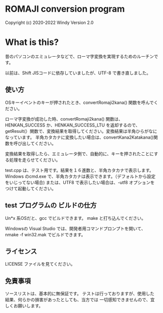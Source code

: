 # ROMAJI conversion program

Copyright (c) 2020-2022 Windy
Version 2.0


# What is this?

昔のパソコンのエミュレータなどで、ローマ字変換を実現するためのルーチンです。

以前は、Shift JISコードに依存していましたが、UTF-8 で書き直しました。


## 使い方

OSキーイベントのキーが押されたとき、convertRomaji2kana() 関数を呼んでください。

ローマ字変換が成功した時、convertRomaji2kana() 関数は、HENKAN_SUCCESS か、HENKAN_SUCCESS_LTU を返却するので、
getResult(）関数で、変換結果を取得してください。変換結果は半角ひらがなになっています。
半角カタカナに変換したい場合は、convertKana2Katakana()関数を呼び出してください。

変換結果を取得したら、エミュレータ側で、自動的に、キーを押されたことにする処理を走らせてください。


test.cpp は、テスト用です。結果を１６進数と、半角カタカナで表示します。
Windows のcmd.exe で、半角カタカナは表示できます。（デフォルトから設定をいじってない場合)
または、UTF8 で表示したい場合は、-utf8 オプションをつけて起動してください。


## test プログラムの ビルドの仕方

Un*x 系OSだと、gcc でビルドできます。 make と打ち込んでください。

Windowsの Visual Studio では、開発者用コマンドプロンプトを開いて、nmake -f win32.mak でビルドできます。



## ライセンス

LICENSE ファイルを見てください。


## 免責事項

ソースリストは、基本的に無保証です。 テストは行っておりますが、使用した結果、何らかの損害があったとしても、当方では 一切感知できませんので、宜しくお願いします。 


